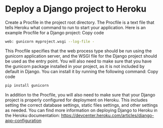 # Deploy a Django project to Heroku

Create a Procfile in the project root directory. 
The Procfile is a text file that tells Heroku what command to run to start your application.
Here is an example Procfile for a Django project:
Copy code
```bash 
web: gunicorn myproject.wsgi --log-file -
```
This Procfile specifies that the web process type should be run using the gunicorn application server, 
and the WSGI file for the Django project should be used as the entry point.
You will also need to make sure that you have the gunicorn package installed in your project, 
as it is not included by default in Django. You can install it by running the following command:
Copy code
```bash
pip install gunicorn
```
In addition to the Procfile, you will also need to make sure that your 
Django project is properly configured for deployment on Heroku. 
This includes setting the correct database settings, static files settings, 
and other settings as needed. You can find more information on deploying 
Django to Heroku in the Heroku documentation: https://devcenter.heroku.com/articles/django-app-configuration
